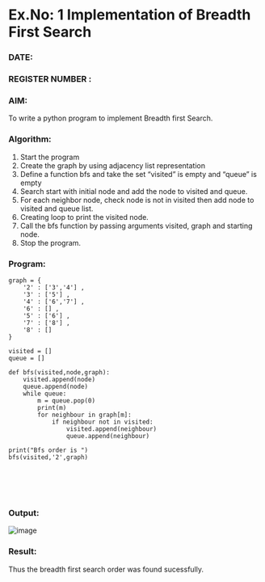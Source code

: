 # Ex.No: 1  Implementation of Breadth First Search 
### DATE:                                                                            
### REGISTER NUMBER : 
### AIM: 
To write a python program to implement Breadth first Search. 
### Algorithm:
1. Start the program
2. Create the graph by using adjacency list representation
3. Define a function bfs and take the set “visited” is empty and “queue” is empty
4. Search start with initial node and add the node to visited and queue.
5. For each neighbor node, check node is not in visited then add node to visited and queue list.
6.  Creating loop to print the visited node.
7.   Call the bfs function by passing arguments visited, graph and starting node.
8.   Stop the program.
### Program:

```
graph = {
    '2' : ['3','4'] ,
    '3' : ['5'] ,
    '4' : ['6','7'] ,
    '6' : [] ,
    '5' : ['6'] ,
    '7' : ['8'] ,
    '8' : []
}

visited = []
queue = []

def bfs(visited,node,graph):
    visited.append(node)
    queue.append(node) 
    while queue:
        m = queue.pop(0)
        print(m)
        for neighbour in graph[m]:
            if neighbour not in visited:
                visited.append(neighbour)
                queue.append(neighbour)

print("Bfs order is ")
bfs(visited,'2',graph)






```


### Output:

![image](https://github.com/srvasanthan33/AI_Lab_2023-24/assets/102546622/806e7f87-bf06-4c1a-9fc1-49fb95d5534d)



### Result:
Thus the breadth first search order was found sucessfully.
